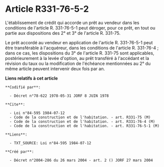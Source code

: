 # Article R331-76-5-2

L'établissement de crédit qui accorde un prêt au vendeur dans les conditions de l'article R. 331-76-5-1 peut déroger, pour ce
prêt, en tout ou partie aux dispositions des 2° et 3° de l'article R. 331-75.

Le prêt accordé au vendeur en application de l'article R. 331-76-5-1 peut être transférable à l'acquéreur, dans les
conditions de l'article R. 331-76-4 ; dans ce cas, les dispositions du 3° de l'article R. 331-75 sont applicables,
postérieurement à la levée d'option, au prêt transféré à l'accédant et la révision du taux ou la modification de l'échéance
mentionnées au 2° du même article peuvent intervenir deux fois par an.

**Liens relatifs à cet article**

	**Codifié par**:

	  - Décret n°78-622 1978-05-31 JORF 8 JUIN 1978

	**Cite**:

	  - Loi n°84-595 1984-07-12
	  - Code de la construction et de l'habitation. - art. R331-75 (M)
	  - Code de la construction et de l'habitation. - art. R331-76-4 (M)
	  - Code de la construction et de l'habitation. - art. R331-76-5-1 (M)

	**Liens**:

	  - TXT_SOURCE: Loi n°84-595 1984-07-12

	**Créé par**:

	  - Décret n°2004-286 du 26 mars 2004 - art. 2 () JORF 27 mars 2004
